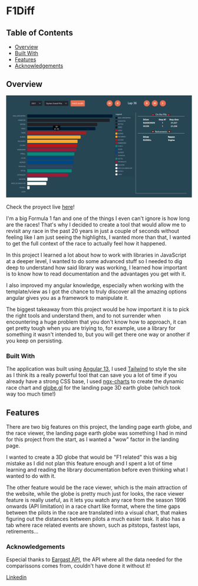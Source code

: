 # F1Diff

## Table of Contents

- [Overview](#overview)
- [Built With](#built-with)
- [Features](#features)
- [Acknowledgements](#acknowledgements)

## Overview
![site img](https://raw.githubusercontent.com/migueliranzo/F1Diff/master/src/assets/imgofproyect.jpg)


Check the proyect live [here](https://migueliranzo.github.io/F1Diff/)!

I'm a big Formula 1 fan and one of the things I even can't ignore is how long are the races! That's why I decided to create a tool that would allow me to revisit any race in the past 20 years in just a couple of seconds without feeling like I am just seeing the highlights, I wanted more than that, I wanted to get the full context of the race to actually feel how it happened.

In this project I learned a lot about how to work with libraries in JavaScript at a deeper level, I wanted to do some advanced stuff so I needed to dig deep to understand how said library was working, I learned how important is to know how to read documentation and the advantages you get with it.

I also improved my angular knowledge, especially when working with the template/view as I got the chance to truly discover all the amazing options angular gives you as a framework to manipulate it.

The biggest takeaway from this project would be how important it is to pick the right tools and understand them, and to not surrender when encountering a huge problem that you don't know how to approach, it can get pretty tough when you are triying to, for example, use a library for something it wasn't intended to, but you will get there one way or another if you keep on persisting.


### Built With
The application was built using [Angular 13](https://angular.io/), I used [Tailwind](https://tailwindcss.com/) to style the site as I think its a really powerful tool that can save you a lot of time if you already have a strong CSS base, I used [ngx-charts](https://swimlane.gitbook.io/ngx-charts/) to create the dynamic race chart and [globe.gl](https://globe.gl/) for the landing page 3D earth globe (which took way too much time!)

## Features

<!-- TODO: List what specific 'user problems' that this application solves. -->
There are two big features on this project, the landing page earth globe, and the race viewer, the landing page earth globe was something I had in mind for this project from the start, as I wanted a "wow" factor in the landing page.

I wanted to create a 3D globe that would be "F1 related" this was a big mistake as I did not plan this feature enough and I spent a lot of time learning and reading the library documentation before even thinking what I wanted to do with it.

The other feature would be the race viewer, which is the main attraction of the website, while the globe is pretty much just for looks, the race viewer feature is really useful, as it lets you watch any race from the season 1996 onwards (API limitation) in a race chart like format, where the time gaps between the pilots in the race are translated into a visual chart, that makes figuring out the distances between pilots a much easier task. It also has a tab where race related events are shown, such as pitstops, fastest laps, retirements...

### Acknowledgements
Especial thanks to [Eargast API](http://ergast.com/mrd/), the API where all the data needed for the comparissons comes from, couldn't have done it without it!


[Linkedin](https://www.linkedin.com/in/miguel-iranzo-750b10110/)